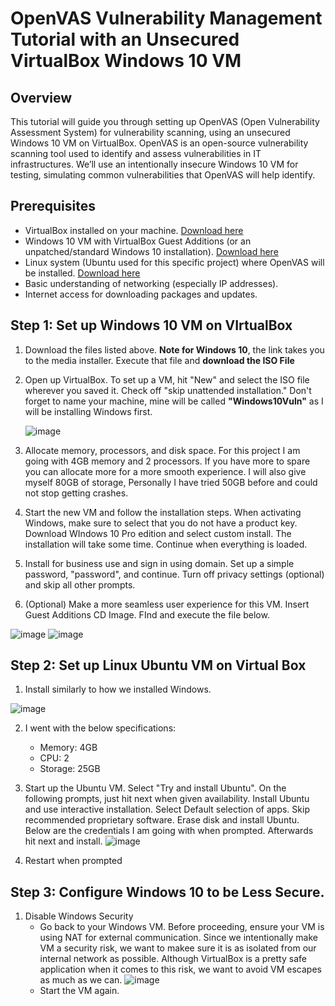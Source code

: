 # OpenVAS Vulnerability Management Tutorial with an Unsecured VirtualBox Windows 10 VM


## Overview
This tutorial will guide you through setting up OpenVAS (Open Vulnerability Assessment System) for vulnerability scanning, using an unsecured Windows 10 VM on VirtualBox. OpenVAS is an open-source vulnerability scanning tool used to identify and assess vulnerabilities in IT infrastructures. 
We’ll use an intentionally insecure Windows 10 VM for testing, simulating common vulnerabilities that OpenVAS will help identify.

## Prerequisites
- VirtualBox installed on your machine. [Download here](https://www.virtualbox.org/wiki/Downloads)
- Windows 10 VM with VirtualBox Guest Additions (or an unpatched/standard Windows 10 installation). [Download here](https://www.microsoft.com/en-us/software-download/windows10)
- Linux system (Ubuntu used for this specific project) where OpenVAS will be installed. [Download here](https://ubuntu.com/download/desktop)
- Basic understanding of networking (especially IP addresses).
- Internet access for downloading packages and updates.


## Step 1: Set up Windows 10 VM on VIrtualBox

1. Download the files listed above. **Note for Windows 10**, the link takes you to the media installer. Execute that file and **download the ISO File**
2. Open up VirtualBox. To set up a VM, hit "New" and select the ISO file wherever you saved it. Check off "skip unattended installation." Don't forget to name your machine, mine will be called **"Windows10Vuln"** as I will be installing Windows first. 

   ![image](https://github.com/user-attachments/assets/56bd9041-e6dc-422d-826f-8a918be63781)

3. Allocate memory, processors, and disk space. For this project I am going with 4GB memory and 2 processors. If you have more to spare you can allocate more for a more smooth experience. I will also give myself 80GB of storage, Personally I have tried 50GB before and could not stop getting crashes.
4. Start the new VM and follow the installation steps. When activating Windows, make sure to select that you do not have a product key. Download WIndows 10 Pro edition and select custom install. The installation will take some time. Continue when everything is loaded.
5. Install for business use and sign in using domain. Set up a simple password, "password", and continue. Turn off privacy settings (optional) and skip all other prompts.
6. (Optional) Make a more seamless user experience for this VM. Insert Guest Additions CD Image. FInd and execute the file below. 

![image](https://github.com/user-attachments/assets/0df3cc70-bf86-4bb7-abee-717ba4234656) 
![image](https://github.com/user-attachments/assets/093301b0-99de-48fd-946e-b2acfd090cb2)


## Step 2: Set up Linux Ubuntu VM on Virtual Box

1. Install similarly to how we installed Windows.

![image](https://github.com/user-attachments/assets/b51e0f4f-3f5b-4dc8-9325-7a496dd2a276)

2. I went with the below specifications:
     - Memory: 4GB
     - CPU: 2
     - Storage: 25GB

3. Start up the Ubuntu VM. Select "Try and install Ubuntu". On the following prompts, just hit next when given availability. Install Ubuntu and use interactive installation. Select Default selection of apps. Skip recommended proprietary software. Erase disk and install Ubuntu.
   Below are the credentials I am going with when prompted. Afterwards hit next and install.
   ![image](https://github.com/user-attachments/assets/3afa7ce5-f7ec-47f4-a149-a7215e841bd8)

4. Restart when prompted


## Step 3: Configure Windows 10 to be Less Secure. 

1. Disable Windows Security
   - Go back to your Windows VM. Before proceeding, ensure your VM is using NAT for external communication. Since we intentionally make VM a security risk, we want to makee sure it is as isolated from our internal network as possible. Although VirtualBox is a pretty safe application when it comes to this risk, we want to avoid VM escapes as much as we can.
     ![image](https://github.com/user-attachments/assets/c90c2f1b-3484-4ef5-9903-d3d53d53eda4)
   - Start the VM again. 










